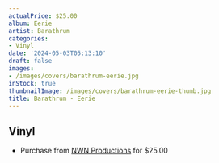 ```yaml
---
actualPrice: $25.00
album: Eerie
artist: Barathrum
categories:
- Vinyl
date: '2024-05-03T05:13:10'
draft: false
images:
- /images/covers/barathrum-eerie.jpg
inStock: true
thumbnailImage: /images/covers/barathrum-eerie-thumb.jpg
title: Barathrum - Eerie
---
```


## Vinyl
* Purchase from [NWN Productions](http://shop.nwnprod.com/index.php?route=product/product&path=75&product_id=48235&sort=pd.name&order=ASC) for $25.00
